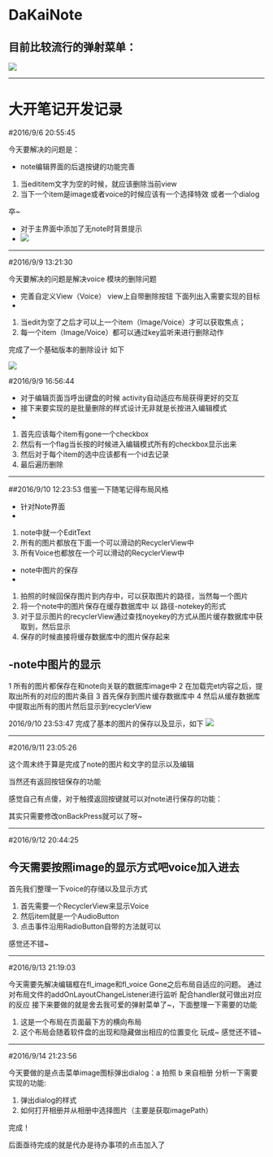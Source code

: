 # DaKaiNote
## 目前比较流行的弹射菜单：
![](http://i.imgur.com/qVlUwYD.gif)

----------
# 大开笔记开发记录
#2016/9/6 20:55:45 

今天要解决的问题是：
- note编辑界面的后退按键的功能完善
	
1. 当edititem文字为空的时候，就应该删除当前view
2. 当下一个item是image或者voice的时候应该有一个选择特效 或者一个dialog

卒~

- 对于主界面中添加了无note时背景提示
- ![](http://i.imgur.com/HqkGWaz.png)

----------
#2016/9/9 13:21:30 

今天要解决的问题是解决voice 模块的删除问题

- 完善自定义View（Voice） view上自带删除按钮
下面列出入需要实现的目标
-
1. 当edit为空了之后才可以上一个item（Image/Voice）才可以获取焦点；
2. 每一个item（Image/Voice）都可以通过key监听来进行删除动作

完成了一个基础版本的删除设计 如下

![](http://i.imgur.com/nebFhdH.gif)

#2016/9/9 16:56:44 

- 对于编辑页面当呼出键盘的时候 activity自动适应布局获得更好的交互
- 接下来要实现的是批量删除的样式设计无非就是长按进入编辑模式
- 
1. 首先应该每个item有gone一个checkbox
2. 然后有一个flag当长按的时候进入编辑模式所有的checkbox显示出来
3. 然后对于每个item的选中应该都有一个id去记录
4. 最后遍历删除


----------


##2016/9/10 12:23:53 
借鉴一下随笔记得布局风格

- 针对Note界面
-

1. note中就一个EditText
2. 所有的图片都放在下面一个可以滑动的RecyclerView中
3. 所有Voice也都放在一个可以滑动的RecyclerView中



- note中图片的保存
-
1. 拍照的时候回保存图片到内存中，可以获取图片的路径，当然每一个图片
2. 将一个note中的图片保存在缓存数据库中 以 路径-notekey的形式
3. 对于显示图片的recyclerView通过查找noyekey的方式从图片缓存数据库中获取到，然后显示
4. 保存的时候直接将缓存数据库中的图片保存起来

-note中图片的显示
-
1 所有的图片都保存在和note向关联的数据库image中
2 在加载完et内容之后，提取出所有的对应的图片条目
3 首先保存到图片缓存数据库中
4 然后从缓存数据库中提取出所有的图片然后显示到recyclerView

2016/9/10 23:53:47 
完成了基本的图片的保存以及显示，如下
![](http://i.imgur.com/jJbUGWE.png)

----------


#2016/9/11 23:05:26 

这个周末终于算是完成了note的图片和文字的显示以及编辑 

当然还有返回按钮保存的功能

感觉自己有点傻，对于触摸返回按键就可以对note进行保存的功能：

其实只需要修改onBackPress就可以了呀~


----------

#2016/9/12 20:44:25

今天需要按照image的显示方式吧voice加入进去
-

首先我们整理一下voice的存储以及显示方式

1. 首先需要一个RecyclerView来显示Voice
2. 然后item就是一个AudioButton
3. 点击事件沿用RadioButton自带的方法就可以

感觉还不错~


----------

#2016/9/13 21:19:03 


今天需要先解决编辑框在fl_image和fl_voice Gone之后布局自适应的问题。
通过对布局文件的addOnLayoutChangeListener进行监听 配合handler就可做出对应的反应
接下来要做的就是舍去我可爱的弹射菜单了~，下面整理一下需要的功能

1. 这是一个布局在页面最下方的横向布局
2. 这个布局会随着软件盘的出现和隐藏做出相应的位置变化
玩成~
感觉还不错~

----------
#2016/9/14 21:23:56 


今天要做的是点击菜单image图标弹出dialog：a 拍照 b 来自相册
分析一下需要实现的功能:

1. 弹出dialog的样式
2. 如何打开相册并从相册中选择图片（主要是获取imagePath）

完成！

后面亟待完成的就是代办是待办事项的点击加入了





 




